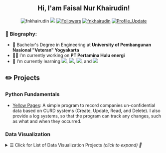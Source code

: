 <h2 align="center">
    </a> Hi, I'am Faisal Nur Khairudin!
</h2>

<p align="center"> 
    <img src="https://komarev.com/ghpvc/?username=fnkhairudin" alt="fnkhairudin"/>
    <a href="https://github.com/fnkhairudin/fnkhairudin/pulse" alt="Activity"><img src="https://img.shields.io/github/commit-activity/m/fnkhairudin/fnkhairudin" /></a>
    <a href="https://github.com/fnkhairudin?tab=followers"><img alt="Followers" src="https://img.shields.io/github/followers/fnkhairudin?color=4C1&logo=github"></a>
    <a href="https://github.com/fnkhairudin" target="_blank"><img alt="fnkhairudin" src="https://badges.pufler.dev/visits/fnkhairudin/fnkhairudin?logo=GitHub&label=visits&color=success&logoColor=white&style=flat-square"/></a>
    <a href="https://github.com/fnkhairudin/fnkhairudin" target="_blank"><img alt="Profile_Update" src="https://img.shields.io/github/last-commit/fnkhairudin/fnkhairudin?label=Profile%20update&style=fflat-square"></a>
</p>

<h3 align="left">🚀 Biography:</h3>

- 🏢 Bachelor's Degree in Engineering at **University of Pembangunan Nasional "Veteran" Yogyakarta**
- 👨‍💻 I’m currently working on **PT Pertamina Hulu energi**
- 🌱 I’m currently learning <img src="https://img.shields.io/badge/Deep%20Learning-%2303afff">, <img src="https://img.shields.io/badge/NLP-%23fce062">, <img src="https://img.shields.io/badge/LLMs-9547fc">, and <img src="https://img.shields.io/badge/MLOps-%2358fc8a">


## ✏️ Projects

### Python Fundamentals
- [Yellow Pages](https://github.com/fnkhairudin/YellowPages): A simple program to record companies un-confidential data based on CURD systems (Create, Update, Read, and Delete). I also provide a log systems, so that the program can track any changes, such as what and when they occurred.

### Data Visualization
<details>
<summary><samp>&#9776;</samp> Click for List of Data Visualization Projects <i>(click to expand) 🔗 </i> </summary>

|No|    Title   |   Description    |   Link   |
|--|-----------|-------------------|--------|
|1| Supermarket Customer Analysis | Design marketing strategies aimed at customer segmentation based on data analysis    |   [Supermarket Customer Analysis](https://github.com/fnkhairudin/Customer-Supermarket-Analysis)  |
|2| SEOR WATCH web-based application |    An application to **monitor Waterflood and Enhanced Oil Recovery (EOR) activities** both being implemented and to be implemented throughout **Pertamina Raya Indonesia** in real-time. The objectives of making this application include **reducing monitoring meetings** between Subholding, Regional, and Zone from 4x (8 weeks) to 1x (2 weeks) meeting in 1 year, workers are more efficient in **spending time on main work**, and **sharing information** on success stories, lessons learned, and ways out related to projects that are being or have been worked on |    Confidential Repository |

<br>

### Machine Learning
<details>
<summary><samp>&#9776;</samp> Click for List of Machine Learning Projects <i>(click to expand) 🔗 </i> </summary>

|No|    Title   |   Description |   Link    |
|--|-----------|-------------------|--------|
|1| Hotel Booking Cancellation Prediction | Machine learning model that can predict whether a hotel customer will cancel an order or not when they make reservation. Use **balanced accuracy** as an evaluation metric due to imbalance label and the importance of both positive and negative classes   |  [Hotel Booking Cancellation](https://github.com/fnkhairudin/Hotel-Booking-Demand) |
|2| Credit Card Clustering Customer Segmentation |    Machine learning model with the aim of knowing the hidden patterns of customer transaction behavior in order to facilitate the marketing team to provide the right promotional campaigns  |  [Credit Card Segmentation](https://github.com/PurwadhikaDev/BetaGroup_JC_DS_FT_Jogja_01_FinalProject) |
|3| Artificial Intelligence (AI) Job Roles Salary Prediction |    Create a machine learning model and deploy the model in streamlit for predicting AI job salary based on several features such as experience level, employment type, job position, job scope, etc    |   [Artificial Intelligence (AI) Job Roles Salary](https://github.com/fnkhairudin/Data-Scientist-Salary-Prediction)   |
|4| Permeability of Reservoir Rock Prediction    |   Build a machine learning model for predicting permeability reservoir rock based on porosity and connate water saturation (Swc) and also deploy model in streamlit  | [Permeability of Reservoir Rock](https://github.com/fnkhairudin/Permeability-Reservoir-Rock-Prediction/tree/main)    |

## 🛠️ Skills

<p align="center">
    <a href="https://github.com/fnkhairudin?tab=repositories" target="_blank"><img alt="Code" src="https://img.shields.io/badge/-code-000000?style=flat-square&logo=Plex&logoColor=white"></a>
    <a target="_blank"><img alt="Python" src="https://img.shields.io/badge/Python-FFD43B?style=flat-square&logo=python&logoColor=darkgreen"></a>
    <a target="_blank"><img alt="Jupyter" src="https://img.shields.io/badge/Jupyter-F37626.svg?&style=flat-square&logo=Jupyter&logoColor=white"></a>
    <a target="_blank"><img alt="NumPy" src="https://img.shields.io/badge/Numpy-777BB4?style=flat-square&logo=numpy&logoColor=white"></a>
    <a target="_blank"><img alt="Pandas" src="https://img.shields.io/badge/Pandas-2C2D72?style=flat-square&logo=pandas&logoColor=white"></a>
    <a target="_blank"><img alt="Ploty" src="https://img.shields.io/badge/Plotly-%233F4F75?style=flat-square&logo=plotly&logoColor=white"></a>
    <a target="_blank"><img alt="ScikitLearn" src="https://img.shields.io/badge/scikit_learn-F7931E?style=flat-square&logo=scikit-learn&logoColor=white"></a>
    <a target="_blank"><img alt="MlFlow" src="https://img.shields.io/badge/mlflow-%23d9ead3.svg?style=for-the-badge&logo=numpy&logoColor=blue"></a>
    <a target="_blank"><img alt="SciPy" src="https://img.shields.io/badge/SciPy-%230C55A5?style=flat-square&logo=scipy&logoColor=white"></a>
    <a target="_blank"><img alt="MySQL" src="https://shields.io/badge/MySQL-lightgrey?logo=mysql&style=plastic&logoColor=white&labelColor=blue"></a>
    <a target="_blank"><img alt="PostgreSQL" src="https://img.shields.io/badge/postgresql-4169e1?style=for-the-badge&logo=postgresql&logoColor=white"></a>
    <a target="_blank"><img alt="Power BI" src="https://img.shields.io/badge/power_bi-F2C811?style=for-the-badge&logo=powerbi&logoColor=black"></a>
    <a target="_blank"><img alt="Git" src="https://img.shields.io/badge/git-%23F05033.svg?style=for-the-badge&logo=git&logoColor=white"></a>
</p>


## 📈 Stats

[![GitHub Streak](https://streak-stats.demolab.com/?user=DenverCoder1&theme=great-gatsby)](https://git.io/streak-stats)

## 🔗 Links

[![github](https://img.shields.io/badge/GitHub-000000?style=for-the-badge&logo=GitHub&logoColor=white)](https://github.com/fnkhairudin)
[![medium](https://img.shields.io/badge/medium-000000?style=for-the-badge&logo=medium&logoColor=white)](https://fnkhairudin.medium.com/)
[![gmail](https://img.shields.io/badge/Gmail-D14836?style=for-the-badge&logo=Gmail&logoColor=white)](mailto:fnkhairudin@gmail.com)
